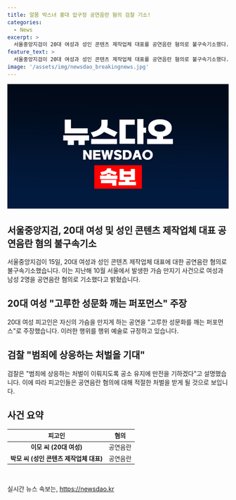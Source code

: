 ```yaml
---
title: 알몸 박스녀 홍대 압구정 공연음란 혐의 검찰 기소!
categories:
  - News
excerpt: >
  서울중앙지검이 20대 여성과 성인 콘텐츠 제작업체 대표를 공연음란 혐의로 불구속기소했다. 지난해 10월, 번화가에서 행인들에게 여성의 가슴을 만지게 한 혐의를 받으며 재판에 넘겨졌다. 이들은 해당 장면을 촬영해 유튜브 등에 공개했고, 이를 고루한 성문화를 깨는 예술이라 주장하기도 했다. 검찰은 경제적 이익을 목적으로 행동한 것으로 보고 이를 공연음란 혐의로 판단했다.
feature_text: >
  서울중앙지검이 20대 여성과 성인 콘텐츠 제작업체 대표를 공연음란 혐의로 불구속기소했다. 지난해 10월, 번화가에서 행인들에게 여성의 가슴을 만지게 한 혐의를 받으며 재판에 넘겨졌다. 이들은 해당 장면을 촬영해 유튜브 등에 공개했고, 이를 고루한 성문화를 깨는 예술이라 주장하기도 했다. 검찰은 경제적 이익을 목적으로 행동한 것으로 보고 이를 공연음란 혐의로 판단했다.
image: '/assets/img/newsdao_breakingnews.jpg'
---
```


<p><img src="/assets/img/newsdao_breakingnews.jpg" alt="ontimetimes 속보" /></p>

<h2 data-ke-size="size26">서울중앙지검, 20대 여성 및 성인 콘텐츠 제작업체 대표 공연음란 혐의 불구속기소</h2>

<p data-ke-size="size16">서울중앙지검이 15일, 20대 여성과 성인 콘텐츠 제작업체 대표에 대한 공연음란 혐의로 불구속기소했습니다. 이는 지난해 10월 서울에서 발생한 가슴 만지기 사건으로 여성과 남성 2명을 공연음란 혐의로 기소했다고 밝혔습니다.</p>

<h2 data-ke-size="size26">20대 여성 "고루한 성문화 깨는 퍼포먼스" 주장</h2>

<p data-ke-size="size16">20대 여성 피고인은 자신의 가슴을 만지게 하는 공연을 "고루한 성문화를 깨는 퍼포먼스"로 주장했습니다. 이러한 행위를 행위 예술로 규정하고 있습니다.</p>

<h2 data-ke-size="size26">검찰 "범죄에 상응하는 처벌을 기대"</h2>

<p data-ke-size="size16">검찰은 "범죄에 상응하는 처벌이 이뤄지도록 공소 유지에 만전을 기하겠다"고 설명했습니다. 이에 따라 피고인들은 공연음란 혐의에 대해 적절한 처벌을 받게 될 것으로 보입니다.</p>

<h2 data-ke-size="size26">사건 요약</h2>

<table>
    <thead>
        <tr>
            <th style="text-align: center;">피고인</th>
            <th style="text-align: center;">혐의</th>
        </tr>
    </thead>
    <tbody>
        <tr>
            <td style="text-align: center;"><b>이모 씨 (20대 여성)</b></td>
            <td style="text-align: center;">공연음란</td>
        </tr>
        <tr>
            <td style="text-align: center;"><b>박모 씨 (성인 콘텐츠 제작업체 대표)</b></td>
            <td style="text-align: center;">공연음란</td>
        </tr>
    </tbody>
</table>

<p data-ke-size="size16">&nbsp;</p>
실시간 뉴스 속보는, <a href="https://newsdao.kr" rel="dofollow">https://newsdao.kr</a>


